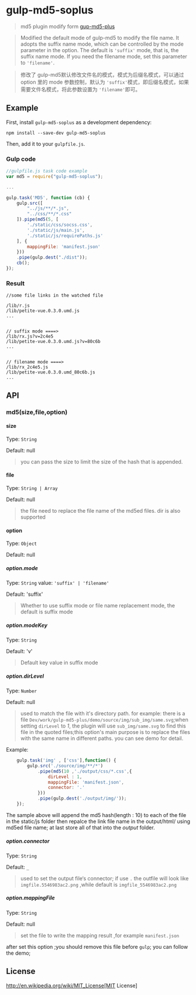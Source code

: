 # gulp-md5-soplus

> md5 plugin modify form [gup-md5-plus](https://github.com/wpfpizicai/gulp-md5-plus) 

> Modified the default mode of gulp-md5 to modify the file name. It adopts the suffix name mode, which can be controlled by the mode parameter in the option. The default is `'suffix'` mode, that is, the suffix name mode. If you need the filename mode, set this parameter to `'filename'`.

> 修改了 gulp-md5默认修改文件名的模式，模式为后缀名模式，可以通过 option 里的 mode 参数控制，默认为 `'suffix'`模式，即后缀名模式，如果需要文件名模式，将此参数设置为 `'filename'`即可。
## Example

First, install `gulp-md5-soplus` as a development dependency:

```shell
npm install --save-dev gulp-md5-soplus
```
Then, add it to your `gulpfile.js`.

### Gulp code
```javascript
//gulpfile.js task code example
var md5 = require("gulp-md5-soplus");

...

gulp.task('MD5', function (cb) {
	gulp.src([
		"../js/**/*.js",
		"../css/**/*.css"
	]).pipe(md5(5, [
		'./static/css/socss.css',
		'./static/js/main.js',
		'./static/js/requirePaths.js'
	], {
		mappingFile: 'manifest.json'
	}))
	.pipe(gulp.dest("./dist"));
	cb();
});
```

### Result
```shell
//some file links in the watched file

/lib/r.js
/lib/petite-vue.0.3.0.umd.js
...


// suffix mode ====>
/lib/rx.js?v=2c4e5
/lib/petite-vue.0.3.0.umd.js?v=80c6b
...


// filename mode ====>
/lib/rx_2c4e5.js
/lib/petite-vue.0.3.0.umd_80c6b.js
...

```

## API

### md5(size,file,option)

#### size
Type: `String`

Default: null

> you can pass the size to limit the size of the hash that is appended.

#### file
Type: `String | Array`

Default: null

> the file need to replace the file name of the md5ed files. dir is also supported

#### option
Type: `Object`

Default: null

##### option.mode
Type: `String`
value: `'suffix' | 'filename'`

Default: 'suffix'
> Whether to use suffix mode or file name replacement mode, the default is suffix mode

##### option.modeKey
Type: `String`

Default: 'v'
> Default key value in suffix mode

##### option.dirLevel
Type: `Number`

Default: null

> used to match the file with it's directory path. for example: there is a file `Dev/work/gulp-md5-plus/demo/source/img/sub_img/same.svg`;when setting `dirLevel` to *1*, the plugin will use `sub_img/same.svg` to find this file in the quoted files;this option's main purpose is to replace the files with the same name in different paths. you can see demo for detail.

Example:
```javascript
	gulp.task('img' , ['css'],function() {
	    gulp.src('./source/img/**/*')
	        .pipe(md5(10 ,'./output/css/*.css',{
	        	dirLevel : 1,
	        	mappingFile: 'manifest.json',
        		connector: '.'
	        }))
	        .pipe(gulp.dest('./output/img/'));
	});
```

The sample above will append the md5 hash(length : 10) to each of the file in the static/js folder then repalce the link file name in the output/html/ using md5ed file name; at last store all of that into the *output* folder.

##### option.connector
Type: `String`

Default: `_`

> used to set the output file‘s connector; if use `.` the outfile will look like `imgfile.5546983ac2.png` ,while default is `imgfile_5546983ac2.png` 


##### option.mappingFile
Type: `String`

Default: null 

> set the file to write the mapping result ,for example `manifest.json`  

after set this option ;you should remove this file before `gulp`; you can follow the demo;

## License

http://en.wikipedia.org/wiki/MIT_License[MIT License]


